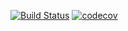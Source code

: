 [![Build Status](https://travis-ci.org/Alexey710/job4j_design.svg?branch=master)](https://travis-ci.org/Alexey710/job4j_design)
[![codecov](https://codecov.io/gh/Alexey710/job4j_design/branch/master/graph/badge.svg?token=DIHBZN5MKG)](https://codecov.io/gh/Alexey710/job4j_design)


